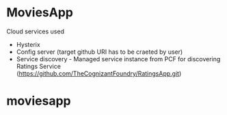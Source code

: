 # MoviesApp
Cloud services used
 - Hysterix
 - Config server (target github URI has to be craeted by user)
 - Service discovery - Managed service instance from PCF for discovering Ratings Service (https://github.com/TheCognizantFoundry/RatingsApp.git)
# moviesapp
